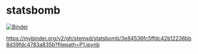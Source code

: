 # statsbomb
[![Binder](https://mybinder.org/badge_logo.svg)](https://mybinder.org/v2/gh/stemxd/statsbomb/main)

https://mybinder.org/v2/gh/stemxd/statsbomb/3e84536fc5ffdc42b12236bb8d39fdc4783a835b?filepath=P1.ipynb

